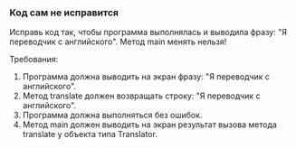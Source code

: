 
### Код сам не исправится

Исправь код так, чтобы программа выполнялась и выводила фразу: &quot;Я переводчик с английского&quot;.
Метод main менять нельзя!


Требования:
1.	Программа должна выводить на экран фразу: &quot;Я переводчик с английского&quot;.
2.	Метод translate должен возвращать строку: &quot;Я переводчик с английского&quot;.
3.	Программа должна выполняться без ошибок.
4.	Метод main должен выводить на экран результат вызова метода translate у объекта типа Translator.


